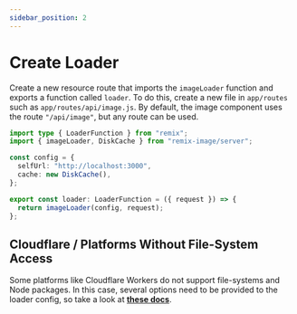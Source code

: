 ```yaml
---
sidebar_position: 2
---
```


# Create Loader

Create a new resource route that imports the `imageLoader` function and exports a function called `loader`.
To do this, create a new file in `app/routes` such as `app/routes/api/image.js`.
By default, the image component uses the route `"/api/image"`, but any route can be used.
```typescript jsx
import type { LoaderFunction } from "remix";
import { imageLoader, DiskCache } from "remix-image/server";

const config = {
  selfUrl: "http://localhost:3000",
  cache: new DiskCache(),
};

export const loader: LoaderFunction = ({ request }) => {
  return imageLoader(config, request);
};
```

## Cloudflare / Platforms Without File-System Access
Some platforms like Cloudflare Workers do not support file-systems and Node packages.
In this case, several options need to be provided to the loader config, so take a look at **[these docs](../tutorial-extras/cloudflare.md)**.
